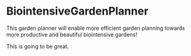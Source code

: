 BiointensiveGardenPlanner
=========================
This garden planner will enable more efficient garden planning towards more productive and beautiful biointensive gardens!

This is going to be great.
